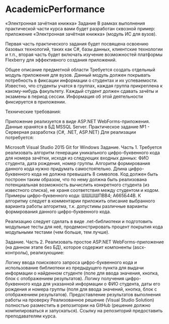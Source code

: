 # AcademicPerformance
 «Электронная зачётная книжка»
Задание
В рамках выполнения практической части курса вами будет разработан сквозной пример: приложение «Электронная зачётная книжка» (модуль ИС для вузов).

Первая часть практического задания будет посвящена освоению базовых технологий, таких как C#, базы данных, клиентские технологии и т.п., вторая часть будет включать изучение возможностей платформы Flexberry для эффективного создания приложений.

Общее описание предметной области
Требуется создать отдельный модуль приложения для вузов. Данный модуль должен покрывать потребность в фиксации информации о студентах и их успеваемости. Известно, что студенты учатся в группах, каждая группа прикреплена к какому-нибудь факультету. Каждый студент должен сдавать зачёты и экзамены в период сессии. Информация об этой деятельности фиксируется в приложении.

Технические требования:

Приложение реализуется в виде ASP.NET WebForms-приложения.
Данные хранятся в БД MSSQL Server.
Практическое задание №1 - Серверная разработка (C#, .NET, ASP.NET)
Для реализации потребуется:

Microsoft Visual Studio 2015
Git for Windows
Задание. Часть 1.
Требуется реализовать алгоритм генерации уникального цифро-буквенного кода для номера зачётки, исходя из следующих входных данных: ФИО студента, дата рождения, номер группы. Алгоритм формирования данного кода нужно придумать самостоятельно. Длина цифро-буквенного кода не должна превышать 8 символов. Код должен быть построен таким образом, что по нему должна быть реализована потенциальная возможность вычислить конкретного студента (из известного списка), не храня соответствия между студентом и кодом. Примеры цифро-буквенного кода: ШШШШПВВ4; А665Б44В. К алгоритму следует в комментарии приложить описание выбранного варианта работы алгоритма, т.к. допустимы различные варианты формирования данного цифро-буквенного кода.

Реализацию следует сделать в виде .net-библиотеки и подготовить модульные тесты для неё, продемонстрировать процент покрытия кода модульными тестами (чем больше, тем лучше).

Задание. Часть 2.
Реализовать простое ASP.NET WebForms-приложение (на данном этапе без БД), которое содержит компоненты (ascx-контролы), реализующиие:

Логику ввода поискового запроса цифро-буквенного кода и использование библиотеки из предыдущего пункта для выдачи информации о найденном студенте (поле для ввода значения, кнопка, блок с отображением результатов).
Логику получения цифро-буквенного кода для указанной информации о ФИО студента, даты его рождения и номера группы (поля для ввода значений, кнопка, блок с отображением результатов).
Предоставление результатов выполнения работы на проверку
Реализованное решение (Visual Studio Solution) полностью разместить в репозитории на GitHub (решение должно компилироваться и запускаться). Ссылку на репозиторий предоставить преподавателям курса.
